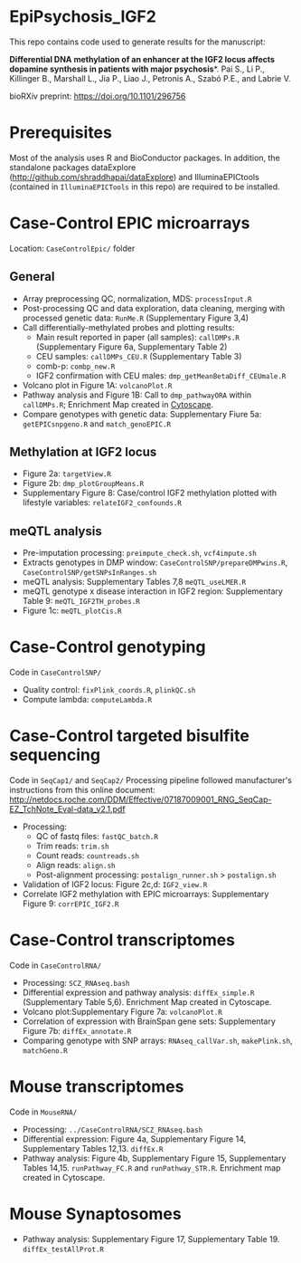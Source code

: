 # EpiPsychosis_IGF2
This repo contains code used to generate results for the manuscript:

**Differential DNA methylation of an enhancer at the IGF2 locus affects dopamine synthesis in patients with major psychosis***.
Pai S., Li P., Killinger B., Marshall L., Jia P., Liao J., Petronis A., Szabó P.E., and Labrie V.

bioRXiv preprint: https://doi.org/10.1101/296756  

# Prerequisites
Most of the analysis uses R and BioConductor packages. In addition, the standalone
packages dataExplore (http://github.com/shraddhapai/dataExplore) and IlluminaEPICtools
(contained in `IlluminaEPICTools` in this repo) are required to be installed.

# Case-Control EPIC microarrays
Location: `CaseControlEpic/` folder

## General
* Array preprocessing QC, normalization, MDS: `processInput.R`
* Post-processing QC and data exploration, data cleaning, merging with processed genetic data: `RunMe.R` (Supplementary Figure 3,4)
* Call differentially-methylated probes and plotting results: 
  * Main result reported in paper (all samples): `callDMPs.R` (Supplementary Figure 6a, Supplementary Table 2)
  * CEU samples: `callDMPs_CEU.R` (Supplementary Table 3)
  * comb-p: `combp_new.R`
  * IGF2 confirmation with CEU males: `dmp_getMeanBetaDiff_CEUmale.R`
* Volcano plot in Figure 1A: `volcanoPlot.R`
* Pathway analysis and Figure 1B: Call to `dmp_pathwayORA` within `callDMPs.R`; Enrichment Map created in [Cytoscape](https://cytoscape.org/).
* Compare genotypes with genetic data: Supplementary Fiure 5a: `getEPICsnpgeno.R` and `match_genoEPIC.R`

## Methylation at IGF2 locus
* Figure 2a: `targetView.R`
* Figure 2b: `dmp_plotGroupMeans.R`
* Supplementary Figure 8: Case/control IGF2 methylation plotted with lifestyle variables: `relateIGF2_confounds.R`

## meQTL analysis
* Pre-imputation processing:  `preimpute_check.sh`, `vcf4impute.sh`
* Extracts genotypes in DMP window: `CaseControlSNP/prepareDMPwins.R`, `CaseControlSNP/getSNPsInRanges.sh`
* meQTL analysis: Supplementary Tables 7,8 `meQTL_useLMER.R`
* meQTL genotype x disease interaction in IGF2 region: Supplementary Table 9: `meQTL_IGF2TH_probes.R`
* Figure 1c: `meQTL_plotCis.R`

# Case-Control genotyping
Code in `CaseControlSNP/`
* Quality control: `fixPlink_coords.R`, `plinkQC.sh`
* Compute lambda: `computeLambda.R` 

# Case-Control targeted bisulfite sequencing
Code in `SeqCap1/` and `SeqCap2/`
Processing pipeline followed manufacturer's instructions from this online document: http://netdocs.roche.com/DDM/Effective/07187009001_RNG_SeqCap-EZ_TchNote_Eval-data_v2.1.pdf
* Processing: 
  * QC of fastq files: `fastQC_batch.R`
  * Trim reads: `trim.sh`
  * Count reads: `countreads.sh`
  * Align reads: `align.sh`
  * Post-alignment processing: `postalign_runner.sh` > `postalign.sh`
* Validation of IGF2 locus: Figure 2c,d: `IGF2_view.R`
* Correlate IGF2 methylation with EPIC microarrays: Supplementary Figure 9: `corrEPIC_IGF2.R`

# Case-Control transcriptomes
Code in `CaseControlRNA/`
* Processing: `SCZ_RNAseq.bash`
* Differential expression and pathway analysis: `diffEx_simple.R` (Supplementary Table 5,6). Enrichment Map created in Cytoscape.
* Volcano plot:Supplementary Figure 7a: `volcanoPlot.R`
* Correlation of expression with BrainSpan gene sets: Supplementary Figure 7b: `diffEx_annotate.R`
* Comparing genotype with SNP arrays: `RNAseq_callVar.sh`, `makePlink.sh`, `matchGeno.R`

# Mouse transcriptomes
Code in `MouseRNA/`
* Processing: `../CaseControlRNA/SCZ_RNAseq.bash`
* Differential expression: Figure 4a, Supplementary Figure 14, Supplementary Tables 12,13. `diffEx.R`
* Pathway analysis: Figure 4b, Supplementary Figure 15, Supplementary Tables 14,15. `runPathway_FC.R` and `runPathway_STR.R`. Enrichment map created in Cytoscape. 

# Mouse Synaptosomes
* Pathway analysis: Supplementary Figure 17, Supplementary Table 19. `diffEx_testAllProt.R`
  

